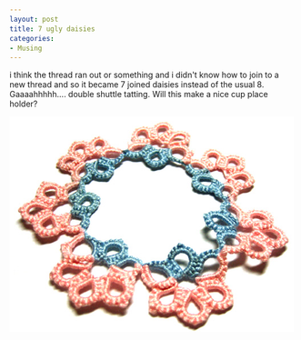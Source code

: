 ```yaml
---
layout: post
title: 7 ugly daisies
categories:
- Musing
---
```


i think the thread ran out or something and i didn't know how to join to a new thread and so it became 7 joined daisies instead of the usual 8. Gaaaahhhhh.... double shuttle tatting. Will this make a nice cup place holder?

![](/img/daisy_tatting.jpg)
